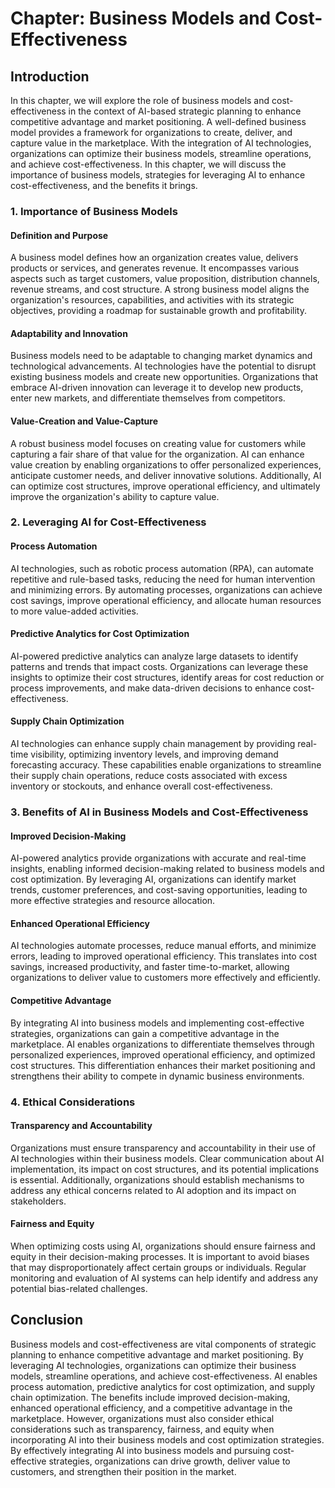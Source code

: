 Chapter: Business Models and Cost-Effectiveness
===============================================

Introduction
------------

In this chapter, we will explore the role of business models and cost-effectiveness in the context of AI-based strategic planning to enhance competitive advantage and market positioning. A well-defined business model provides a framework for organizations to create, deliver, and capture value in the marketplace. With the integration of AI technologies, organizations can optimize their business models, streamline operations, and achieve cost-effectiveness. In this chapter, we will discuss the importance of business models, strategies for leveraging AI to enhance cost-effectiveness, and the benefits it brings.

### 1. Importance of Business Models

#### Definition and Purpose

A business model defines how an organization creates value, delivers products or services, and generates revenue. It encompasses various aspects such as target customers, value proposition, distribution channels, revenue streams, and cost structure. A strong business model aligns the organization's resources, capabilities, and activities with its strategic objectives, providing a roadmap for sustainable growth and profitability.

#### Adaptability and Innovation

Business models need to be adaptable to changing market dynamics and technological advancements. AI technologies have the potential to disrupt existing business models and create new opportunities. Organizations that embrace AI-driven innovation can leverage it to develop new products, enter new markets, and differentiate themselves from competitors.

#### Value-Creation and Value-Capture

A robust business model focuses on creating value for customers while capturing a fair share of that value for the organization. AI can enhance value creation by enabling organizations to offer personalized experiences, anticipate customer needs, and deliver innovative solutions. Additionally, AI can optimize cost structures, improve operational efficiency, and ultimately improve the organization's ability to capture value.

### 2. Leveraging AI for Cost-Effectiveness

#### Process Automation

AI technologies, such as robotic process automation (RPA), can automate repetitive and rule-based tasks, reducing the need for human intervention and minimizing errors. By automating processes, organizations can achieve cost savings, improve operational efficiency, and allocate human resources to more value-added activities.

#### Predictive Analytics for Cost Optimization

AI-powered predictive analytics can analyze large datasets to identify patterns and trends that impact costs. Organizations can leverage these insights to optimize their cost structures, identify areas for cost reduction or process improvements, and make data-driven decisions to enhance cost-effectiveness.

#### Supply Chain Optimization

AI technologies can enhance supply chain management by providing real-time visibility, optimizing inventory levels, and improving demand forecasting accuracy. These capabilities enable organizations to streamline their supply chain operations, reduce costs associated with excess inventory or stockouts, and enhance overall cost-effectiveness.

### 3. Benefits of AI in Business Models and Cost-Effectiveness

#### Improved Decision-Making

AI-powered analytics provide organizations with accurate and real-time insights, enabling informed decision-making related to business models and cost optimization. By leveraging AI, organizations can identify market trends, customer preferences, and cost-saving opportunities, leading to more effective strategies and resource allocation.

#### Enhanced Operational Efficiency

AI technologies automate processes, reduce manual efforts, and minimize errors, leading to improved operational efficiency. This translates into cost savings, increased productivity, and faster time-to-market, allowing organizations to deliver value to customers more effectively and efficiently.

#### Competitive Advantage

By integrating AI into business models and implementing cost-effective strategies, organizations can gain a competitive advantage in the marketplace. AI enables organizations to differentiate themselves through personalized experiences, improved operational efficiency, and optimized cost structures. This differentiation enhances their market positioning and strengthens their ability to compete in dynamic business environments.

### 4. Ethical Considerations

#### Transparency and Accountability

Organizations must ensure transparency and accountability in their use of AI technologies within their business models. Clear communication about AI implementation, its impact on cost structures, and its potential implications is essential. Additionally, organizations should establish mechanisms to address any ethical concerns related to AI adoption and its impact on stakeholders.

#### Fairness and Equity

When optimizing costs using AI, organizations should ensure fairness and equity in their decision-making processes. It is important to avoid biases that may disproportionately affect certain groups or individuals. Regular monitoring and evaluation of AI systems can help identify and address any potential bias-related challenges.

Conclusion
----------

Business models and cost-effectiveness are vital components of strategic planning to enhance competitive advantage and market positioning. By leveraging AI technologies, organizations can optimize their business models, streamline operations, and achieve cost-effectiveness. AI enables process automation, predictive analytics for cost optimization, and supply chain optimization. The benefits include improved decision-making, enhanced operational efficiency, and a competitive advantage in the marketplace. However, organizations must also consider ethical considerations such as transparency, fairness, and equity when incorporating AI into their business models and cost optimization strategies. By effectively integrating AI into business models and pursuing cost-effective strategies, organizations can drive growth, deliver value to customers, and strengthen their position in the market.

